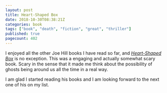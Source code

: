 ```yaml
---
layout: post
title: Heart-Shaped Box
date: 2018-10-30T08:38:21Z
categories: book
tags: ["book", "death", "fiction", "great", "thriller"]
published: true
pagecount: 402
---
```


I enjoyed all the other Joe Hill books I have read so far, and [*Heart-Shaped Box*][book-amaz] is no
exception. This was a engaging and actually somewhat scary book. Scary in the sense that it made me
think about the possibility of ghosts being around us all the time in a real way.

I am glad I started reading his books and I am looking forward to the next one of his on my list.

[book-amaz]:      http://a.co/d/2Euhzbu
